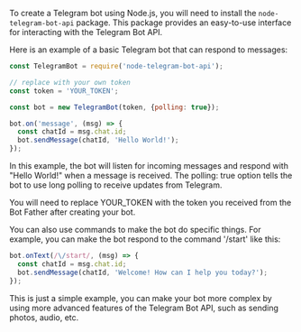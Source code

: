 To create a Telegram bot using Node.js, you will need to install the `node-telegram-bot-api` package. This package provides an easy-to-use interface for interacting with the Telegram Bot API.

Here is an example of a basic Telegram bot that can respond to messages:

```javascript
const TelegramBot = require('node-telegram-bot-api');

// replace with your own token
const token = 'YOUR_TOKEN';

const bot = new TelegramBot(token, {polling: true});

bot.on('message', (msg) => {
  const chatId = msg.chat.id;
  bot.sendMessage(chatId, 'Hello World!');
});
```

In this example, the bot will listen for incoming messages and respond with "Hello World!" when a message is received. The polling: true option tells the bot to use long polling to receive updates from Telegram.

You will need to replace YOUR_TOKEN with the token you received from the Bot Father after creating your bot.

You can also use commands to make the bot do specific things. For example, you can make the bot respond to the command '/start' like this:

```javascript
bot.onText(/\/start/, (msg) => {
  const chatId = msg.chat.id;
  bot.sendMessage(chatId, 'Welcome! How can I help you today?');
});
```
This is just a simple example, you can make your bot more complex by using more advanced features of the Telegram Bot API, such as sending photos, audio, etc.

